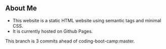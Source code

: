 ## About Me 

* This website is a static HTML website using semantic tags and minimal CSS. 
* It is currently hosted on Github Pages.

This branch is 3 commits ahead of coding-boot-camp:master.
